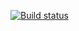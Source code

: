 [![Build status](https://ci.appveyor.com/api/projects/status/7fxwkfual3pg2d2m?svg=true)](https://ci.appveyor.com/project/Lesdead/pageobjects)
